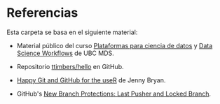 # Referencias

Esta carpeta se basa en el siguiente material:

- Material público del curso [Plataformas para ciencia de datos](https://github.com/UBC-MDS/DSCI_521_platforms-dsci) y [Data Science Workflows](https://github.com/UBC-MDS/DSCI_522_dsci-workflows) de UBC MDS.  

- Repositorio [ttimbers/hello](https://github.com/ttimbers/hello) en GitHub.  

- [Happy Git and GitHub for the useR](https://happygitwithr.com/index.html) de Jenny Bryan.  

- GitHub's [New Branch Protections: Last Pusher and Locked Branch](https://github.blog/changelog/2022-10-20-new-branch-protections-last-pusher-and-locked-branch/).  
